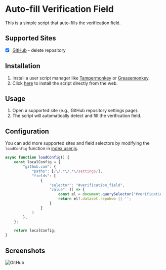 # Auto-fill Verification Field

This is a simple script that auto-fills the verification field.

## Supported Sites

- [x] [GitHub](https://github.com) - delete repository

## Installation

1. Install a user script manager like [Tampermonkey](https://www.tampermonkey.net/) or [Greasemonkey](https://www.greasespot.net/).
2. Click [here](https://github.com/DeepChirp/Auto-fill-Verification-Field/raw/main/index.user.js) to install the script directly from the web.

## Usage

1. Open a supported site (e.g., GitHub repository settings page).
2. The script will automatically detect and fill the verification field.

## Configuration

You can add more supported sites and field selectors by modifying the `loadConfig` function in [index.user.js](index.user.js).

```js
async function loadConfig() {
    const localConfig = {
        "github.com": {
            "paths": [/\/.*\/.*\/settings/],
            "fields": [
                {
                    "selector": "#verification_field",
                    "value": () => {
                        const el = document.querySelector("#verification_field");
                        return el?.dataset.repoNwo || '';
                    }
                }
            ]
        },
    };

    return localConfig;
}
```

## Screenshots

![GitHub](https://github.com/user-attachments/assets/50c3f9d7-ae39-49f4-ac8f-81308631aac7)
